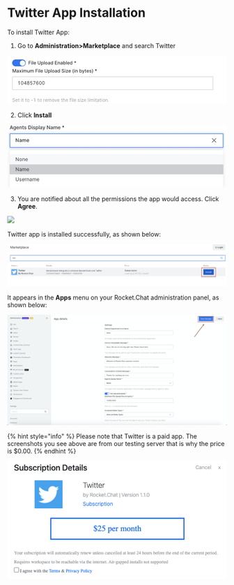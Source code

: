 # Twitter App Installation

 To install Twitter App:

1. Go to **Administration&gt;Marketplace** and search Twitter

![](../../../.gitbook/assets/image%20%28403%29.png)

2. Click **Install**

![](../../../.gitbook/assets/image%20%28402%29.png)

3. You are notified about all the permissions the app would access. Click **Agree**.

![](../../../.gitbook/assets/image%20%28401%29%20%281%29.png)

 Twitter app is installed successfully, as shown below:

![](../../../.gitbook/assets/image%20%28397%29.png)

It appears in the **Apps** menu on your Rocket.Chat administration panel, as shown below:

![](../../../.gitbook/assets/image%20%28405%29.png)

{% hint style="info" %}
Please note that Twitter is a paid app. The screenshots you see above are from our testing server that is why the price is $0.00.
{% endhint %}

![](../../../.gitbook/assets/image%20%28442%29.png)

